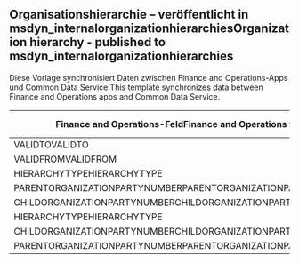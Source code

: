 ## <a name="organization-hierarchy---published-to-msdyn_internalorganizationhierarchies"></a><span data-ttu-id="37195-101">Organisationshierarchie – veröffentlicht in msdyn_internalorganizationhierarchies</span><span class="sxs-lookup"><span data-stu-id="37195-101">Organization hierarchy - published to msdyn_internalorganizationhierarchies</span></span>

<span data-ttu-id="37195-102">Diese Vorlage synchronisiert Daten zwischen Finance and Operations-Apps und Common Data Service.</span><span class="sxs-lookup"><span data-stu-id="37195-102">This template synchronizes data between Finance and Operations apps and Common Data Service.</span></span>

<span data-ttu-id="37195-103">Finance and Operations-Feld</span><span class="sxs-lookup"><span data-stu-id="37195-103">Finance and Operations field</span></span> | <span data-ttu-id="37195-104">Zuordnungstyp</span><span class="sxs-lookup"><span data-stu-id="37195-104">Map type</span></span> | <span data-ttu-id="37195-105">Anderes Dynamics 365-Feld</span><span class="sxs-lookup"><span data-stu-id="37195-105">Other Dynamics 365 field</span></span> | <span data-ttu-id="37195-106">Standardwert</span><span class="sxs-lookup"><span data-stu-id="37195-106">Default value</span></span>
---|---|---|---
<span data-ttu-id="37195-107">VALIDTO</span><span class="sxs-lookup"><span data-stu-id="37195-107">VALIDTO</span></span> | > | <span data-ttu-id="37195-108">msdyn_validto</span><span class="sxs-lookup"><span data-stu-id="37195-108">msdyn_validto</span></span> | 
<span data-ttu-id="37195-109">VALIDFROM</span><span class="sxs-lookup"><span data-stu-id="37195-109">VALIDFROM</span></span> | > | <span data-ttu-id="37195-110">msdyn_validfrom</span><span class="sxs-lookup"><span data-stu-id="37195-110">msdyn_validfrom</span></span> | 
<span data-ttu-id="37195-111">HIERARCHYTYPE</span><span class="sxs-lookup"><span data-stu-id="37195-111">HIERARCHYTYPE</span></span> | > | <span data-ttu-id="37195-112">msdyn_hierarchytypename</span><span class="sxs-lookup"><span data-stu-id="37195-112">msdyn_hierarchytypename</span></span> | 
<span data-ttu-id="37195-113">PARENTORGANIZATIONPARTYNUMBER</span><span class="sxs-lookup"><span data-stu-id="37195-113">PARENTORGANIZATIONPARTYNUMBER</span></span> | > | <span data-ttu-id="37195-114">msdyn_parentpartyid</span><span class="sxs-lookup"><span data-stu-id="37195-114">msdyn_parentpartyid</span></span> | 
<span data-ttu-id="37195-115">CHILDORGANIZATIONPARTYNUMBER</span><span class="sxs-lookup"><span data-stu-id="37195-115">CHILDORGANIZATIONPARTYNUMBER</span></span> | > | <span data-ttu-id="37195-116">msdyn_childpartyid</span><span class="sxs-lookup"><span data-stu-id="37195-116">msdyn_childpartyid</span></span> | 
<span data-ttu-id="37195-117">HIERARCHYTYPE</span><span class="sxs-lookup"><span data-stu-id="37195-117">HIERARCHYTYPE</span></span> | > | <span data-ttu-id="37195-118">msdyn_hierarchytypeid.msdyn_name</span><span class="sxs-lookup"><span data-stu-id="37195-118">msdyn_hierarchytypeid.msdyn_name</span></span> | 
<span data-ttu-id="37195-119">CHILDORGANIZATIONPARTYNUMBER</span><span class="sxs-lookup"><span data-stu-id="37195-119">CHILDORGANIZATIONPARTYNUMBER</span></span> | > | <span data-ttu-id="37195-120">msdyn_childid.msdyn_partynumber</span><span class="sxs-lookup"><span data-stu-id="37195-120">msdyn_childid.msdyn_partynumber</span></span> | 
<span data-ttu-id="37195-121">PARENTORGANIZATIONPARTYNUMBER</span><span class="sxs-lookup"><span data-stu-id="37195-121">PARENTORGANIZATIONPARTYNUMBER</span></span> | > | <span data-ttu-id="37195-122">msdyn_parentid.msdyn_partynumber</span><span class="sxs-lookup"><span data-stu-id="37195-122">msdyn_parentid.msdyn_partynumber</span></span> | 
